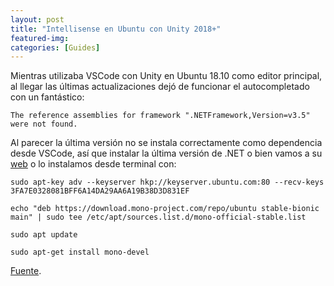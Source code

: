 ```yaml
---
layout: post
title: "Intellisense en Ubuntu con Unity 2018+"
featured-img:
categories: [Guides]
---
```


Mientras utilizaba VSCode con Unity en Ubuntu 18.10 como editor principal, al llegar las últimas actualizaciones dejó de funcionar el autocompletado con un fantástico:

```
The reference assemblies for framework ".NETFramework,Version=v3.5" were not found.
```

Al parecer la última versión no se instala correctamente como dependencia desde VSCode, así que instalar la última versión de .NET o bien vamos a su [web](http://www.mono-project.com/download/stable/) o lo instalamos desde terminal con:

```
sudo apt-key adv --keyserver hkp://keyserver.ubuntu.com:80 --recv-keys 3FA7E0328081BFF6A14DA29AA6A19B38D3D831EF

echo "deb https://download.mono-project.com/repo/ubuntu stable-bionic main" | sudo tee /etc/apt/sources.list.d/mono-official-stable.list

sudo apt update

sudo apt-get install mono-devel
```

[Fuente](https://k00d14.wordpress.com/2018/06/21/got-intellisense-for-unity-and-c-working-on-linux/).
